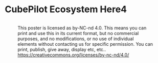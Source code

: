 # CubePilot Ecosystem Here4

<figure><img src="../.gitbook/assets/CubePilot Ecosystem Here4（RGB-4098x5464dpi）.jpg" alt=""><figcaption><p>This poster is licensed as by-NC-nd 4.0. This means you can print and use this in its current format, but no commercial purposes, and no modifications, or no use of individual elements without contacting us for specific permission. You can print, publish, give away, display etc, etc..<br><a href="https://creativecommons.org/licenses/by-nc-nd/4.0/">https://creativecommons.org/licenses/by-nc-nd/4.0/</a></p></figcaption></figure>
